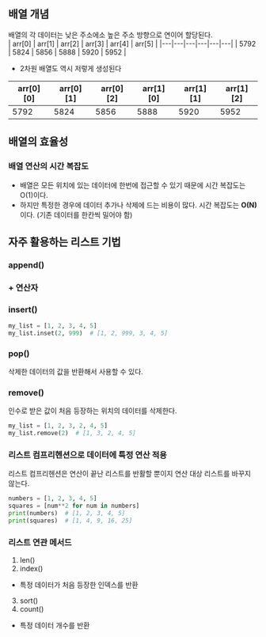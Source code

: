 ## 배열 개념
배열의 각 데이터는 낮은 주소에소 높은 주소 방향으로 연이어 할당된다.  
| arr[0] | arr[1] | arr[2] | arr[3] | arr[4] | arr[5] |
|---|---|---|---|---|---|
| 5792 | 5824 | 5856 | 5888 | 5920 | 5952 |
- 2차원 배열도 역시 저렇게 생성된다  

| arr[0][0] | arr[0][1] | arr[0][2] | arr[1][0] | arr[1][1] | arr[1][2] |
|---|---|---|---|---|---|
| 5792 | 5824 | 5856 | 5888 | 5920 | 5952 |

## 배열의 효율성
### 배열 연산의 시간 복잡도
- 배열은 모든 위치에 있는 데이터에 한번에 접근할 수 있기 때문에 시간 복잡도는 O(1)이다.  
- 하지만 특정한 경우에 데이터 추가나 삭제에 드는 비용이 많다. 시간 복잡도는 __O(N)__ 이다.  (기존 데이터를 한칸씩 밀어야 함)

## 자주 활용하는 리스트 기법
### append()
### + 연산자
### insert()
```python
my_list = [1, 2, 3, 4, 5]
my_list.inset(2, 999)  # [1, 2, 999, 3, 4, 5]
```
### pop()
삭제한 데이터의 값을 반환해서 사용할 수 있다.
### remove()
인수로 받은 값이 처음 등장하는 위치의 데이터를 삭제한다.
```python
my_list = [1, 2, 3, 2, 4, 5]
my_list.remove(2)  # [1, 3, 2, 4, 5]
```
### 리스트 컴프리헨션으로 데이터에 특정 연산 적용
리스트 컴프리헨션은 연산이 끝난 리스트를 반활할 뿐이지 연산 대상 리스트를 바꾸지 않는다.
```python
numbers = [1, 2, 3, 4, 5]
squares = [num**2 for num in numbers]
print(numbers)  # [1, 2, 3, 4, 5]
print(squares)  # [1, 4, 9, 16, 25]
```
### 리스트 연관 메서드
1. len()
2. index()
  - 특정 데이터가 처음 등장한 인덱스를 반환
3. sort()
4. count()
  - 특정 데이터 개수를 반환
